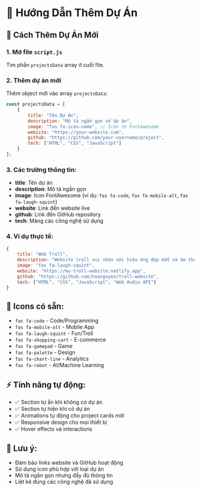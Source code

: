 # 📝 Hướng Dẫn Thêm Dự Án

## 🚀 Cách Thêm Dự Án Mới

### 1. Mở file `script.js`
Tìm phần `projectsData` array ở cuối file.

### 2. Thêm dự án mới
Thêm object mới vào array `projectsData`:

```javascript
const projectsData = [
    {
        title: "Tên Dự Án",
        description: "Mô tả ngắn gọn về dự án",
        image: "fas fa-icon-name", // Icon từ FontAwesome
        website: "https://your-website.com",
        github: "https://github.com/your-username/project",
        tech: ["HTML", "CSS", "JavaScript"]
    }
];
```

### 3. Các trường thông tin:

- **title**: Tên dự án
- **description**: Mô tả ngắn gọn
- **image**: Icon FontAwesome (ví dụ: `fas fa-code`, `fas fa-mobile-alt`, `fas fa-laugh-squint`)
- **website**: Link đến website live
- **github**: Link đến GitHub repository
- **tech**: Mảng các công nghệ sử dụng

### 4. Ví dụ thực tế:

```javascript
{
    title: "Web Troll",
    description: "Website troll vui nhộn với hiệu ứng đẹp mắt và âm thanh",
    image: "fas fa-laugh-squint",
    website: "https://my-troll-website.netlify.app",
    github: "https://github.com/hoanguyen/troll-website",
    tech: ["HTML", "CSS", "JavaScript", "Web Audio API"]
}
```

## 🎨 Icons có sẵn:

- `fas fa-code` - Code/Programming
- `fas fa-mobile-alt` - Mobile App
- `fas fa-laugh-squint` - Fun/Troll
- `fas fa-shopping-cart` - E-commerce
- `fas fa-gamepad` - Game
- `fas fa-palette` - Design
- `fas fa-chart-line` - Analytics
- `fas fa-robot` - AI/Machine Learning

## ⚡ Tính năng tự động:

- ✅ Section tự ẩn khi không có dự án
- ✅ Section tự hiện khi có dự án
- ✅ Animations tự động cho project cards mới
- ✅ Responsive design cho mọi thiết bị
- ✅ Hover effects và interactions

## 🔧 Lưu ý:

- Đảm bảo links website và GitHub hoạt động
- Sử dụng icon phù hợp với loại dự án
- Mô tả ngắn gọn nhưng đầy đủ thông tin
- Liệt kê đúng các công nghệ đã sử dụng 
